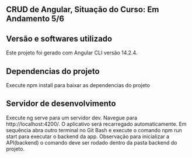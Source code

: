 <h2>CRUD de Angular, Situação do Curso: Em Andamento 5/6 </h2>

## Versão e softwares utilizado
Este projeto foi gerado com Angular CLI versão 14.2.4.

## Dependencias do projeto
Execute npm install para baixar as dependencias do projeto

## Servidor de desenvolvimento
Execute ng serve para um servidor dev. Navegue para http://localhost:4200/. O aplicativo será recarregado automaticamente. Em sequência abra outro terminal no Git Bash e execute o comando npm run start para executar o backend da app. Observação para inicializar a API(backend) o comando deve ser rodado dentro da pasta backend do projeto.
